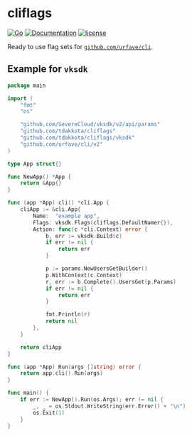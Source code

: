 # cliflags

[![Go](https://github.com/tdakkota/cliflags/workflows/Go/badge.svg)](https://github.com/tdakkota/cliflags/actions)
[![Documentation](https://godoc.org/github.com/tdakkota/cliflags?status.svg)](https://pkg.go.dev/github.com/tdakkota/cliflags)
[![license](https://img.shields.io/github/license/tdakkota/cliflags.svg?maxAge=2592000)](https://github.com/tdakkota/cliflags/blob/master/LICENSE)

Ready to use flag sets for [`github.com/urfave/cli`](https://github.com/urfave/cli).

## Example for `vksdk`

```go
package main

import (
	"fmt"
	"os"

	"github.com/SevereCloud/vksdk/v2/api/params"
	"github.com/tdakkota/cliflags"
	"github.com/tdakkota/cliflags/vksdk"
	"github.com/urfave/cli/v2"
)

type App struct{}

func NewApp() *App {
	return &App{}
}

func (app *App) cli() *cli.App {
	cliApp := &cli.App{
		Name:  "example app",
		Flags: vksdk.Flags(cliflags.DefaultNamer{}),
		Action: func(c *cli.Context) error {
			b, err := vksdk.Build(c)
			if err != nil {
				return err
			}

			p := params.NewUsersGetBuilder()
			p.WithContext(c.Context)
			r, err := b.Complete().UsersGet(p.Params)
			if err != nil {
				return err
			}

			fmt.Println(r)
			return nil
		},
	}

	return cliApp
}

func (app *App) Run(args []string) error {
	return app.cli().Run(args)
}

func main() {
	if err := NewApp().Run(os.Args); err != nil {
		_, _ = os.Stdout.WriteString(err.Error() + "\n")
		os.Exit(1)
	}
}
```